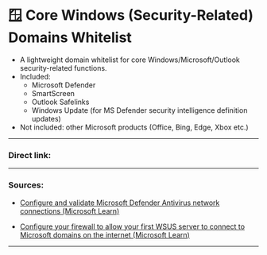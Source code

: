 # 🪟 Core Windows (Security-Related) Domains Whitelist
- A lightweight domain whitelist for core Windows/Microsoft/Outlook security-related functions.
- Included:
  - Microsoft Defender
  - SmartScreen
  - Outlook Safelinks
  - Windows Update (for MS Defender security intelligence definition updates)
- Not included: other Microsoft products (Office, Bing, Edge, Xbox etc.)

--- 

### Direct link:

--- 

### Sources:

- [Configure and validate Microsoft Defender Antivirus network connections (Microsoft Learn)](https://learn.microsoft.com/en-us/microsoft-365/security/defender-endpoint/configure-network-connections-microsoft-defender-antivirus?view=o365-worldwide)

- [Configure your firewall to allow your first WSUS server to connect to Microsoft domains on the internet (Microsoft Learn)](https://learn.microsoft.com/en-us/windows-server/administration/windows-server-update-services/deploy/2-configure-wsus#211-configure-your-firewall-to-allow-your-first-wsus-server-to-connect-to-microsoft-domains-on-the-internet)

---
